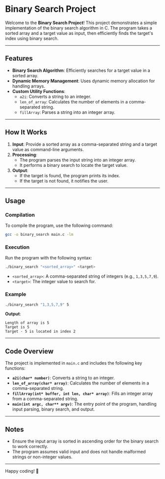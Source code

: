 # Binary Search Project

Welcome to the **Binary Search Project**! This project demonstrates a simple implementation of the binary search algorithm in C. The program takes a sorted array and a target value as input, then efficiently finds the target's index using binary search.

---

## Features

- **Binary Search Algorithm**: Efficiently searches for a target value in a sorted array.
- **Dynamic Memory Management**: Uses dynamic memory allocation for handling arrays.
- **Custom Utility Functions**:
    - `a2i`: Converts a string to an integer.
    - `len_of_array`: Calculates the number of elements in a comma-separated string.
    - `fillArray`: Parses a string into an integer array.

---

## How It Works

1. **Input**: Provide a sorted array as a comma-separated string and a target value as command-line arguments.
2. **Processing**:
     - The program parses the input string into an integer array.
     - It performs a binary search to locate the target value.
3. **Output**:
     - If the target is found, the program prints its index.
     - If the target is not found, it notifies the user.

---

## Usage

### Compilation

To compile the program, use the following command:

```bash
gcc -o binary_search main.c -lm
```

### Execution

Run the program with the following syntax:

```bash
./binary_search "<sorted_array>" <target>
```

- `<sorted_array>`: A comma-separated string of integers (e.g., `1,3,5,7,9`).
- `<target>`: The integer value to search for.

### Example

```bash
./binary_search "1,3,5,7,9" 5
```

**Output**:
```
Length of array is 5
Target is 5
Target - 5 is located in index 2
```

---

## Code Overview

The project is implemented in `main.c` and includes the following key functions:

- **`a2i(char* number)`**: Converts a string to an integer.
- **`len_of_array(char* array)`**: Calculates the number of elements in a comma-separated string.
- **`fillArray(int* buffer, int len, char* array)`**: Fills an integer array from a comma-separated string.
- **`main(int argc, char** argv)`**: The entry point of the program, handling input parsing, binary search, and output.

---

## Notes

- Ensure the input array is sorted in ascending order for the binary search to work correctly.
- The program assumes valid input and does not handle malformed strings or non-integer values.

---

Happy coding! 🚀  